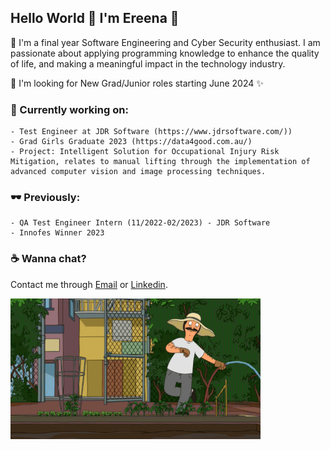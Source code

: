 ## Hello World 👋 I'm Ereena 🧃 

🌱 I'm a final year Software Engineering and Cyber Security enthusiast. I am passionate about applying programming knowledge to enhance the quality of life, and making a meaningful impact in the technology industry.

🌱 I'm looking for New Grad/Junior roles starting June 2024 ✨

### 🔭 Currently working on:
```
- Test Engineer at JDR Software (https://www.jdrsoftware.com/))
- Grad Girls Graduate 2023 (https://data4good.com.au/)
- Project: Intelligent Solution for Occupational Injury Risk Mitigation, relates to manual lifting through the implementation of advanced computer vision and image processing techniques. 
```
### 🕶 Previously:
```
- QA Test Engineer Intern (11/2022-02/2023) - JDR Software
- Innofes Winner 2023 
```
### ☕ Wanna chat?
Contact me through [Email](mailto:ereenabagga1436@gmail.com) or [Linkedin](https://www.linkedin.com/in/ereena-bagga-a555611b8/).

<img src="https://github.com/wendy-ha18/wendy-ha18/blob/main/github_pic2.gif" width="400">

